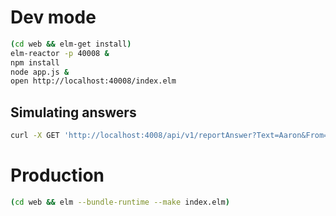 
# Dev mode

```bash
(cd web && elm-get install)
elm-reactor -p 40008 &
npm install
node app.js &
open http://localhost:40008/index.elm
```

## Simulating answers

```bash
curl -X GET 'http://localhost:4008/api/v1/reportAnswer?Text=Aaron&From=777777'
```

# Production

```bash
(cd web && elm --bundle-runtime --make index.elm)
```
